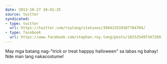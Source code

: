 ```yaml
---
date: 2013-10-27 10:41:25
source: twitter
syndicated:
- type: twitter
  url: https://twitter.com/roytang/statuses/394413519107784704/
- type: facebook
  url: https://www.facebook.com/stephen.roy.tang/posts/10152549734728912
---
```


May mga batang nag-"trick or treat happpy halloween" sa labas ng bahay! Nde man lang nakacostume!